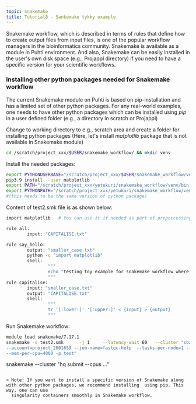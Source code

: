 ```yaml
---
topic: snakemake
title: Tutorial8 - Sankemake tykky example
---
```


Snakemake workflow, which is described in terms of rules that define how to create output files from input files, is one of the popular workflow managers in the bioinformatics community. Snakemake is available as a module in Puhti environment. And also, Snakemake can be easily installed in the user's own disk space (e.g., Projappl directory) if you need to have a specific version for your scientific workflows.

### Installing other python packages needed for Snakemake workflow

The current Snakemake module on Puhti is based on pip-installation and has a limited set of other python packages. For any real-world examples, one needs to have other python packages which can be installed using *pip* in a user defined folder (e.g., a directory in scratch or Projappl)

Change to working directory to e.g., scratch area  and create a folder for installing python packages (Here, let's install *matplotlib* package that is not available in Snakemake module) 

```bash
cd /scratch/project_xxx/$USER/snakemake_workflow/ && mkdir venv
```

Install the needed packages:

```bash
export PYTHONUSERBASE="/scratch/project_xxx/$USER/snakemake_workflow/venv"
pip3.9 install --user matplotlib 
export PATH="/scratch/project_xxx/yetukuri/snakemake_workflow/venv/bin:$PATH"
export PYTHONPATH="/scratch/project_xxx/yetukuri/snakemake_workflow/venv/lib/python3.9/site-packages/"  
#(this needs to be the same version of python package)
```

Content of test2.smk file is as shown below:

```bash
import matplotlib   # You can use it if needed as part of preporcessing of data.

rule all:
        input: "CAPITALISE.txt"

rule say_hello:
        output: "smaller_case.txt"
        python -c "import matplotlib"
        shell:
                """
                echo "testing toy example for snakemake workflow where matplotlib package is installed" > smaller_case.txt
                """
rule capitalise:
        input: "smaller_case.txt"
        output: "CAPITALISE.txt"
        shell:
                """
                tr '[:lower:]' '[:upper:]' < {input} > {output}
                """
```

Run Snakemake workflow:

```bash
module load snakemake/7.17.1
snakemake -s test2.smk      -j 1     --latency-wait 60   --cluster "sbatch -t 10 \
--account=project_2001659 --job-name=fastqc-help  --tasks-per-node=1 --cpus-per-task=1 \
--mem-per-cpu=4000 -p test"
```

snakemake --cluster "hq submit --cpus <threads> ..."

```

> Note: If you want to install a specific version of Snakemake along with other python packages, we recommend installing  using pip. This way, one can use
  singularity containers smoothly in Snakemake workflow.

